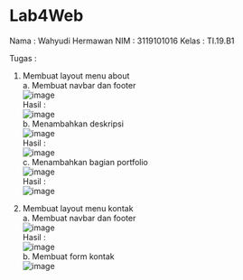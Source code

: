 # Lab4Web

Nama        : Wahyudi Hermawan
NIM         : 3119101016
Kelas       : TI.19.B1

Tugas :<br>
1. Membuat layout menu about<br>
a. Membuat navbar dan footer<br>
![image](https://user-images.githubusercontent.com/81253746/115263906-05225300-a160-11eb-967f-d352fb4adc70.png)<br>
Hasil :<br>
![image](https://user-images.githubusercontent.com/81253746/115265147-25064680-a161-11eb-8eda-13a6df138d0a.png)<br>
b. Menambahkan deskripsi<br>
![image](https://user-images.githubusercontent.com/81253746/115264042-297e2f80-a160-11eb-9803-42674ce7df0a.png)<br>
Hasil :<br>
![image](https://user-images.githubusercontent.com/81253746/115265238-3c453400-a161-11eb-9a36-9f28ed570ff2.png)<br>
c. Menambahkan bagian portfolio<br>
![image](https://user-images.githubusercontent.com/81253746/115264903-ecff0380-a160-11eb-81d4-52d7b17325a7.png)<br>
Hasil :<br>
![image](https://user-images.githubusercontent.com/81253746/115265346-54b54e80-a161-11eb-93a1-28ddd459a7bb.png)<br>

2. Membuat layout menu kontak<br>
a. Membuat navbar dan footer<br>
![image](https://user-images.githubusercontent.com/81253746/115265646-a2ca5200-a161-11eb-813c-08abd1147478.png)<br>
Hasil :<br>
![image](https://user-images.githubusercontent.com/81253746/115265743-b70e4f00-a161-11eb-91cc-f0476c939363.png)<br>
b. Membuat form kontak<br>
![image](https://user-images.githubusercontent.com/81253746/115265829-cdb4a600-a161-11eb-88a6-112d6ae50b61.png)<br>





